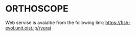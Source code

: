 # ORTHOSCOPE
Web servise is avaialbe from the following link:
https://fish-evol.unit.oist.jp//yurai
